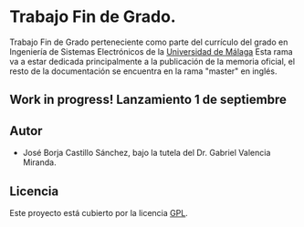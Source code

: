 # Trabajo Fin de Grado.

Trabajo Fin de Grado perteneciente como parte del currículo del grado 
en Ingeniería de Sistemas Electrónicos de la [Universidad de Málaga](https://www.uma.es/etsi-de-telecomunicacion/)
Esta rama va a estar dedicada principalmente a la publicación de la memoria oficial, el resto de la documentación se encuentra en la rama "master" en inglés.

## Work in progress! Lanzamiento 1 de septiembre


## Autor
- José Borja Castillo Sánchez, bajo la tutela del Dr. Gabriel Valencia Miranda.

## Licencia
 Este proyecto está cubierto por la licencia [GPL](http://www.gnu.org/licenses/quick-guide-gplv3.html).
